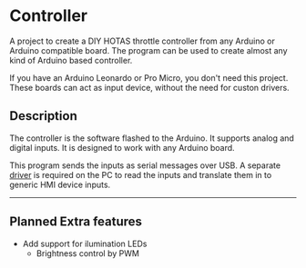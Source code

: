 # Controller

A project to create a DIY HOTAS throttle controller from any Arduino or Arduino compatible board. The program can be used to create almost any kind of Arduino based controller.

If you have an Arduino Leonardo or Pro Micro, you don't need this project. These boards can act as input device, without the need for custon drivers.

## Description

The controller is the software flashed to the Arduino. It supports analog and digital inputs. It is designed to work with any Arduino board.

This program sends the inputs as serial messages over USB. A separate [driver](https://github.com/JValtteri/diyduino-hotas/blob/main/driver/README.md) is required on the PC to read the inputs and translate them in to generic HMI device inputs.

---

## Planned Extra features
- Add support for ilumination LEDs
  - Brightness control by PWM
